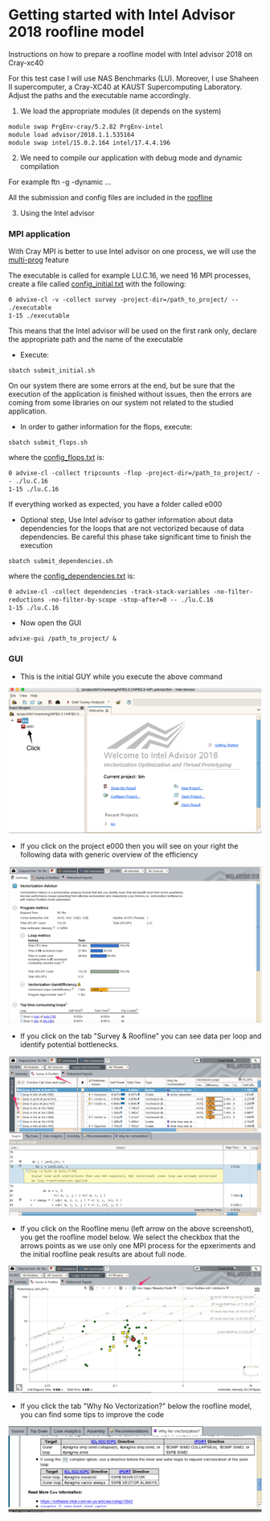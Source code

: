 # Getting started with Intel Advisor 2018 roofline model
Instructions on how to prepare a roofline model with Intel advisor 2018 on Cray-xc40

For this test case I will use NAS Benchmarks (LU). Moreover, I use Shaheen II supercomputer, a Cray-XC40 at KAUST Supercomputing Laboratory. Adjust the paths and the executable name accordingly.

1. We load the appropriate modules (it depends on the system) 

```
module swap PrgEnv-cray/5.2.82 PrgEnv-intel
module load advisor/2018.1.1.535164 
module swap intel/15.0.2.164 intel/17.4.4.196
```
2. We need to compile our application with debug mode and dynamic compilation

For example 
ftn -g -dynamic ...

All the submission and config files are included in the [roofline](https://github.com/gmarkomanolis/roofline)

3. Using the Intel advisor

### MPI application

With Cray MPI is better to use Intel advisor on one process, we will use the [multi-prog](https://slurm.schedmd.com/srun.html) feature

The executable is called for example LU.C.16, we need 16 MPI processes, create a file called [config_initial.txt](https://github.com/gmarkomanolis/roofline/blob/master/config_initial.txt) with the following:

```
0 advixe-cl -v -collect survey -project-dir=/path_to_project/ -- ./executable
1-15 ./executable
```

This means that the Intel advisor will be used on the first rank only, declare the appropriate path and the name of the executable

* Execute:
 
```
sbatch submit_initial.sh
```
On our system there are some errors at the end, but be sure that the execution of the application is finished without issues, then the errors are coming from some libraries on our system not related to the studied application.

* In order to gather information for the flops, execute:

```
sbatch submit_flops.sh
```

where the [config_flops.txt](https://github.com/gmarkomanolis/roofline/blob/master/config_flops.txt) is:

```
0 advixe-cl -collect tripcounts -flop -project-dir=/path_to_project/ -- ./lu.C.16
1-15 ./lu.C.16
```
If everything worked as expected, you have a folder called e000


* Optional step, Use Intel advisor to gather information about data dependencies for the loops that are not vectorized because of data dependencies. Be careful this phase take significant time to finish the execution
```
sbatch submit_dependencies.sh
```
where the [config_dependencies.txt](https://github.com/gmarkomanolis/roofline/blob/master/config_dependencies.txt) is:

```
0 advixe-cl -collect dependencies -track-stack-variables -no-filter-reductions -no-filter-by-scope -stop-after=0 -- ./lu.C.16
1-15 ./lu.C.16
```

* Now open the GUI
```
advixe-gui /path_to_project/ &
```

### GUI

* This is the initial GUY while you execute the above command

![alt text](/tutorial/roofline_initial.png)

* If you click on the project e000 then you will see on your right the following data with generic overview of the efficiency

![alt text](/tutorial/summary.png)

* If you click on the tab "Survey & Roofline" you can see data per loop and identify potential bottlenecks.

![alt text](/tutorial/survey_roofline.png)

* If you click on the Roofline menu (left arrow on the above screenshot), you get the roofline model below. We select the checkbox that the arrows points as we use only one MPI process for the epxeriments and the initial roofline peak results are about full node. 

![alt text](/tutorial/roofline_model.png)

* If you click the tab "Why No Vectorization?" below the roofline model, you can find some tips to improve the code

![alt text](/tutorial/recommendations.png)

